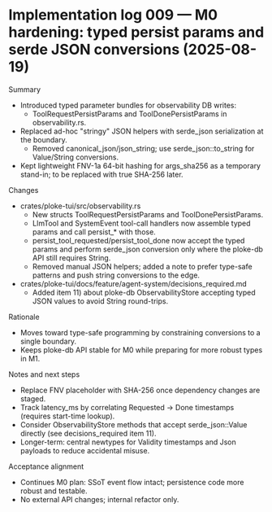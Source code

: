# Implementation log 009 — M0 hardening: typed persist params and serde JSON conversions (2025-08-19)

Summary
- Introduced typed parameter bundles for observability DB writes:
  - ToolRequestPersistParams and ToolDonePersistParams in observability.rs.
- Replaced ad-hoc "stringy" JSON helpers with serde_json serialization at the boundary.
  - Removed canonical_json/json_string; use serde_json::to_string for Value/String conversions.
- Kept lightweight FNV-1a 64-bit hashing for args_sha256 as a temporary stand-in; to be replaced with true SHA-256 later.

Changes
- crates/ploke-tui/src/observability.rs
  - New structs ToolRequestPersistParams and ToolDonePersistParams.
  - LlmTool and SystemEvent tool-call handlers now assemble typed params and call persist_* with those.
  - persist_tool_requested/persist_tool_done now accept the typed params and perform serde_json conversion only where the ploke-db API still requires String.
  - Removed manual JSON helpers; added a note to prefer type-safe patterns and push string conversions to the edge.
- crates/ploke-tui/docs/feature/agent-system/decisions_required.md
  - Added item 11) about ploke-db ObservabilityStore accepting typed JSON values to avoid String round-trips.

Rationale
- Moves toward type-safe programming by constraining conversions to a single boundary.
- Keeps ploke-db API stable for M0 while preparing for more robust types in M1.

Notes and next steps
- Replace FNV placeholder with SHA-256 once dependency changes are staged.
- Track latency_ms by correlating Requested → Done timestamps (requires start-time lookup).
- Consider ObservabilityStore methods that accept serde_json::Value directly (see decisions_required item 11).
- Longer-term: central newtypes for Validity timestamps and Json payloads to reduce accidental misuse.

Acceptance alignment
- Continues M0 plan: SSoT event flow intact; persistence code more robust and testable.
- No external API changes; internal refactor only.
